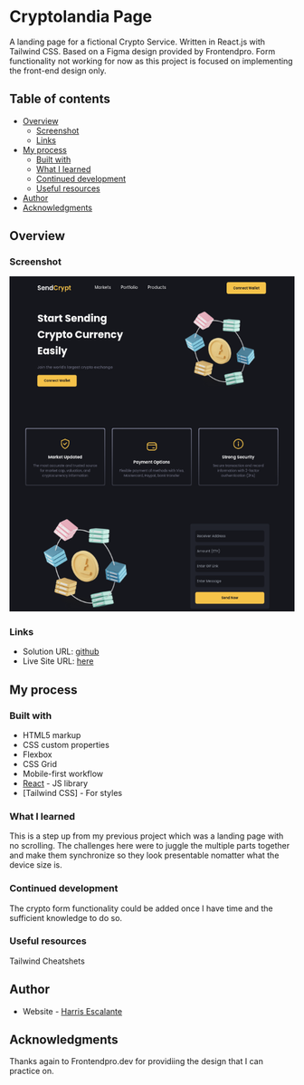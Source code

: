 # Cryptolandia Page

A landing page for a fictional Crypto Service. Written in React.js with Tailwind CSS. Based on a Figma design provided by Frontendpro. Form functionality not working for now as this project is focused on implementing the front-end design only.

## Table of contents

- [Overview](#overview)
  - [Screenshot](#screenshot)
  - [Links](#links)
- [My process](#my-process)
  - [Built with](#built-with)
  - [What I learned](#what-i-learned)
  - [Continued development](#continued-development)
  - [Useful resources](#useful-resources)
- [Author](#author)
- [Acknowledgments](#acknowledgments)

## Overview

### Screenshot

![Alt text](/src/assets/crypto.png)

### Links

- Solution URL: [github](https://github.com/harrisfoes/crypto-page)
- Live Site URL: [here](https://harrisfoes.github.io/crypto-page/)

## My process

### Built with

- HTML5 markup
- CSS custom properties
- Flexbox
- CSS Grid
- Mobile-first workflow
- [React](https://reactjs.org/) - JS library
- [Tailwind CSS] - For styles

### What I learned

This is a step up from my previous project which was a landing page with no scrolling. The challenges here were to juggle the multiple parts together and make them synchronize so they look presentable nomatter what the device size is.

### Continued development

The crypto form functionality could be added once I have time and the sufficient knowledge to do so.

### Useful resources

Tailwind Cheatshets

## Author

- Website - [Harris Escalante](https://harrisfoes.github.io/portfolio-page/)

## Acknowledgments

Thanks again to Frontendpro.dev for providiing the design that I can practice on.
